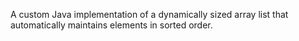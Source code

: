 A custom Java implementation of a dynamically sized array list that automatically maintains elements in sorted order.
